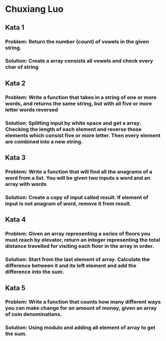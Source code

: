 # Chuxiang Luo

## Kata 1

### Problem: Return the number (count) of vowels in the given string.

### Solution: Create a array consists all vowels and check every char of string

## Kata 2

### Problem: Write a function that takes in a string of one or more words, and returns the same string, but with all five or more letter words reversed

### Solution: Splitting input by white space and get a array. Checking the length of each element and reverse those elements which consist five or more letter. Then every element are combined into a new string.

## Kata 3

### Problem: Write a function that will find all the anagrams of a word from a list. You will be given two inputs a word and an array with words

### Solution: Create a copy of input called result. If element of input is not anagram of word, remove it from result.

## Kata 4

### Problem: Given an array representing a series of floors you must reach by elevator, return an integer representing the total distance travelled for visiting each floor in the array in order.

### Solution: Start from the last element of array. Calculate the difference between it and its left element and add the difference into the sum.

## Kata 5

### Problem: Write a function that counts how many different ways you can make change for an amount of money, given an array of coin denominations.

### Solution: Using modulo and adding all element of array to get the sum.